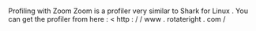 #
Profiling
with
Zoom
Zoom
is
a
profiler
very
similar
to
Shark
for
Linux
.
You
can
get
the
profiler
from
here
:
<
http
:
/
/
www
.
rotateright
.
com
/
>
